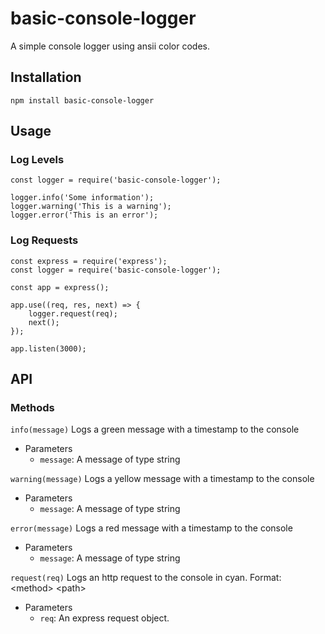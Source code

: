 # basic-console-logger
A simple console logger using ansii color codes.

## Installation
`npm install basic-console-logger`

## Usage

### Log Levels
```
const logger = require('basic-console-logger');

logger.info('Some information');
logger.warning('This is a warning');
logger.error('This is an error');
```

### Log Requests
```
const express = require('express');
const logger = require('basic-console-logger');

const app = express();

app.use((req, res, next) => {
    logger.request(req);
    next();
});

app.listen(3000);
```

## API
### Methods
`info(message)`
Logs a green message with a timestamp to the console
* Parameters
    * <code>message</code>: A message of type string
    
`warning(message)`
Logs a yellow message with a timestamp to the console
* Parameters
    * <code>message</code>: A message of type string
    
`error(message)`
Logs a red message with a timestamp to the console
* Parameters
    * <code>message</code>: A message of type string
    
`request(req)`
Logs an http request to the console in cyan. Format: \<method> \<path>
* Parameters
    * <code>req</code>: An express request object.
